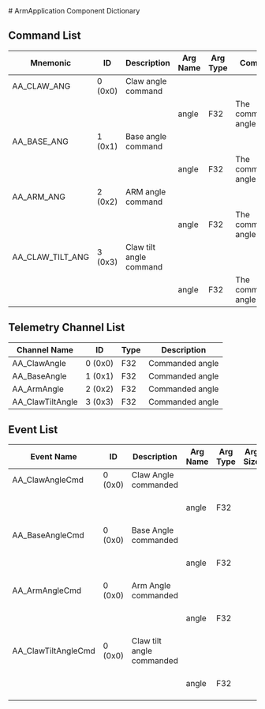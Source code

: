 <title>ArmApplication Component Dictionary</title>
# ArmApplication Component Dictionary


## Command List

|Mnemonic|ID|Description|Arg Name|Arg Type|Comment
|---|---|---|---|---|---|
|AA_CLAW_ANG|0 (0x0)|Claw angle command| | |
| | | |angle|F32|The commanded angle|
|AA_BASE_ANG|1 (0x1)|Base angle command| | |
| | | |angle|F32|The commanded angle|
|AA_ARM_ANG|2 (0x2)|ARM angle command| | |
| | | |angle|F32|The commanded angle|
|AA_CLAW_TILT_ANG|3 (0x3)|Claw tilt angle command| | |
| | | |angle|F32|The commanded angle|

## Telemetry Channel List

|Channel Name|ID|Type|Description|
|---|---|---|---|
|AA_ClawAngle|0 (0x0)|F32|Commanded angle|
|AA_BaseAngle|1 (0x1)|F32|Commanded angle|
|AA_ArmAngle|2 (0x2)|F32|Commanded angle|
|AA_ClawTiltAngle|3 (0x3)|F32|Commanded angle|

## Event List

|Event Name|ID|Description|Arg Name|Arg Type|Arg Size|Description
|---|---|---|---|---|---|---|
|AA_ClawAngleCmd|0 (0x0)|Claw Angle commanded| | | | |
| | | |angle|F32||The commanded angle|
|AA_BaseAngleCmd|0 (0x0)|Base Angle commanded| | | | |
| | | |angle|F32||The commanded angle|
|AA_ArmAngleCmd|0 (0x0)|Arm Angle commanded| | | | |
| | | |angle|F32||The commanded angle|
|AA_ClawTiltAngleCmd|0 (0x0)|Claw tilt angle commanded| | | | |
| | | |angle|F32||The commanded angle|
